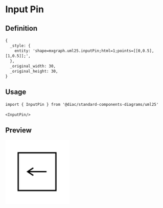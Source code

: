 # Input Pin

## Definition

```
{
  _style: { 
    entity: 'shape=mxgraph.uml25.inputPin;html=1;points=[[0,0.5],[1,0.5]];',
  },
  _original_width: 30,
  _original_height: 30,
}
```

## Usage

```
import { InputPin } from '@diac/standard-components-diagrams/uml25'

<InputPin/>
```

## Preview

<img src="./input-pin.png" width="200"/>
